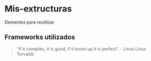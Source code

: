 # Mis-extructuras
Elementos para reutilizar

## Frameworks utilizados
> "If it compiles, it is good, if it boots up it is perfect". - Linus Linus Torvalds